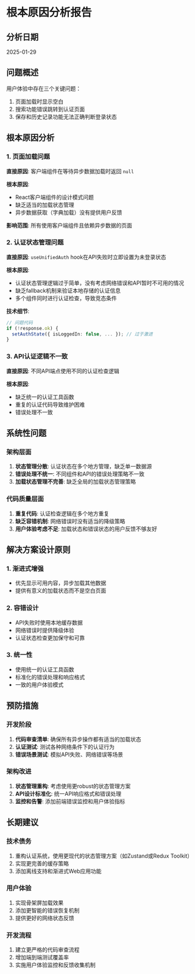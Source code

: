 # 根本原因分析报告

## 分析日期
2025-01-29

## 问题概述
用户体验中存在三个关键问题：
1. 页面加载时显示空白
2. 搜索功能错误跳转到认证页面
3. 保存和历史记录功能无法正确判断登录状态

## 根本原因分析

### 1. 页面加载问题

**直接原因**: 客户端组件在等待异步数据加载时返回 `null`

**根本原因**: 
- React客户端组件的设计模式问题
- 缺乏适当的加载状态管理
- 异步数据获取（字典加载）没有提供用户反馈

**影响范围**: 所有使用客户端组件且依赖异步数据的页面

### 2. 认证状态管理问题

**直接原因**: `useUnifiedAuth` hook在API失败时立即设置为未登录状态

**根本原因**:
- 认证状态管理逻辑过于简单，没有考虑网络错误和API暂时不可用的情况
- 缺乏fallback机制来验证本地存储的认证信息
- 多个组件同时进行认证检查，导致竞态条件

**技术细节**:
```typescript
// 问题代码
if (!response.ok) {
  setAuthState({ isLoggedIn: false, ... }); // 过于激进
}
```

### 3. API认证逻辑不一致

**直接原因**: 不同API端点使用不同的认证检查逻辑

**根本原因**:
- 缺乏统一的认证工具函数
- 重复的认证代码导致维护困难
- 错误处理不一致

## 系统性问题

### 架构层面
1. **状态管理分散**: 认证状态在多个地方管理，缺乏单一数据源
2. **错误处理不统一**: 不同组件和API的错误处理策略不一致
3. **加载状态管理不完善**: 缺乏全局的加载状态管理策略

### 代码质量层面
1. **重复代码**: 认证检查逻辑在多个地方重复
2. **缺乏容错机制**: 网络错误时没有适当的降级策略
3. **用户体验考虑不足**: 加载状态和错误状态的用户反馈不够友好

## 解决方案设计原则

### 1. 渐进式增强
- 优先显示可用内容，异步加载其他数据
- 提供有意义的加载状态而不是空白页面

### 2. 容错设计
- API失败时使用本地缓存数据
- 网络错误时提供降级体验
- 认证状态检查更加保守和可靠

### 3. 统一性
- 使用统一的认证工具函数
- 标准化的错误处理和响应格式
- 一致的用户体验模式

## 预防措施

### 开发阶段
1. **代码审查清单**: 确保所有异步操作都有适当的加载状态
2. **认证测试**: 测试各种网络条件下的认证行为
3. **错误场景测试**: 模拟API失败、网络错误等场景

### 架构改进
1. **状态管理重构**: 考虑使用更robust的状态管理方案
2. **API设计标准化**: 统一API响应格式和错误处理
3. **监控和告警**: 添加前端错误监控和用户体验指标

## 长期建议

### 技术债务
1. 重构认证系统，使用更现代的状态管理方案（如Zustand或Redux Toolkit）
2. 实现更完善的缓存策略
3. 添加离线支持和渐进式Web应用功能

### 用户体验
1. 实现骨架屏加载效果
2. 添加更智能的错误恢复机制
3. 提供更好的网络状态反馈

### 开发流程
1. 建立更严格的代码审查流程
2. 增加端到端测试覆盖率
3. 实施用户体验监控和反馈收集机制